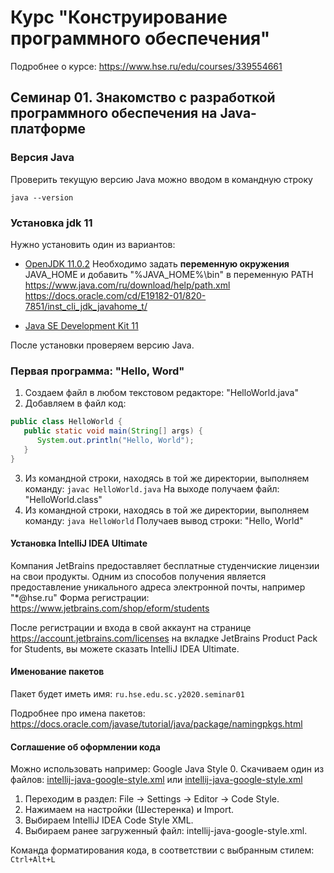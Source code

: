 Курс "Конструирование программного обеспечения"
======

Подробнее о курсе: https://www.hse.ru/edu/courses/339554661

## Семинар 01. Знакомство с разработкой программного обеспечения на Java-платформе

### Версия Java
Проверить текущую версию Java можно вводом в командную строку
```
java --version
```
### Установка jdk 11

Нужно установить один из вариантов:
* [OpenJDK 11.0.2](https://jdk.java.net/archive/)
  Необходимо задать **переменную окружения** JAVA_HOME и добавить "%JAVA_HOME%\bin" в переменную PATH
  https://www.java.com/ru/download/help/path.xml
  https://docs.oracle.com/cd/E19182-01/820-7851/inst_cli_jdk_javahome_t/

* [Java SE Development Kit 11](https://www.oracle.com/java/technologies/javase-jdk11-downloads.html)

После установки проверяем версию Java.

### Первая программа: "Hello, Word"
1. Создаем файл в любом текстовом редакторе: "HelloWorld.java"
2. Добавляем в файл код:
```java
public class HelloWorld {
   public static void main(String[] args) {
      System.out.println("Hello, World");
   }
}
```
3. Из командной строки, находясь в той же директории, выполняем команду:
```javac HelloWorld.java```
На выходе получаем файл: "HelloWorld.class"
4. Из командной строки, находясь в той же директории, выполняем команду:
```java HelloWorld```
Получаев вывод строки: "Hello, World"

#### Установка IntelliJ IDEA Ultimate
Компания JetBrains предоставляет бесплатные студенчиские лицензии на свои продукты.
Одним из способов получения является предоставление уникального адреса электронной почты, например "*@hse.ru"
Форма регистрации: https://www.jetbrains.com/shop/eform/students

После регистрации и входа в свой аккаунт на странице https://account.jetbrains.com/licenses на вкладке JetBrains Product Pack for Students, вы можете сказать IntelliJ IDEA Ultimate.

#### Именование пакетов
Пакет будет иметь имя: ```ru.hse.edu.sс.y2020.seminar01```

Подробнее про имена пакетов: https://docs.oracle.com/javase/tutorial/java/package/namingpkgs.html

#### Cоглашение об оформлении кода
Можно использовать например: Google Java Style
0. Скачиваем один из файлов: [intellij-java-google-style.xml](https://raw.githubusercontent.com/google/styleguide/gh-pages/intellij-java-google-style.xml) или [intellij-java-google-style.xml](https://github.com/google/styleguide/blob/gh-pages/intellij-java-google-style.xml)
1. Переходим в раздел: File → Settings → Editor → Code Style.
2. Нажимаем на настройки (Шестеренка) и Import.
3. Выбираем IntelliJ IDEA Code Style XML.
4. Выбираем ранее загруженный файл: intellij-java-google-style.xml.

Команда форматирования кода, в соответствии с выбранным стилем: ```Ctrl+Alt+L```









